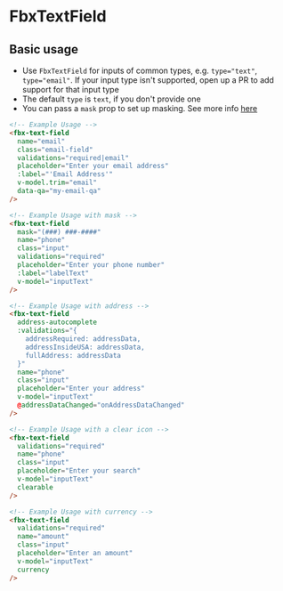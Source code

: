 # FbxTextField

## Basic usage

- Use `FbxTextField` for inputs of common types, e.g. `type="text"`, `type="email"`. If your input type isn't supported, open up a PR to add support for that input type
- The default `type` is `text`, if you don't provide one
- You can pass a `mask` prop to set up masking. See more info [here](https://www.npmjs.com/package/v-mask)

```html
<!-- Example Usage -->
<fbx-text-field
  name="email"
  class="email-field"
  validations="required|email"
  placeholder="Enter your email address"
  :label="'Email Address'"
  v-model.trim="email"
  data-qa="my-email-qa"
/>

<!-- Example Usage with mask -->
<fbx-text-field
  mask="(###) ###-####"
  name="phone"
  class="input"
  validations="required"
  placeholder="Enter your phone number"
  :label="labelText"
  v-model="inputText"
/>

<!-- Example Usage with address -->
<fbx-text-field
  address-autocomplete
  :validations="{
    addressRequired: addressData,
    addressInsideUSA: addressData,
    fullAddress: addressData
  }"
  name="phone"
  class="input"
  placeholder="Enter your address"
  v-model="inputText"
  @addressDataChanged="onAddressDataChanged"
/>

<!-- Example Usage with a clear icon -->
<fbx-text-field
  validations="required"
  name="phone"
  class="input"
  placeholder="Enter your search"
  v-model="inputText"
  clearable
/>

<!-- Example Usage with currency -->
<fbx-text-field
  validations="required"
  name="amount"
  class="input"
  placeholder="Enter an amount"
  v-model="inputText"
  currency
/>
```

<!-- Example Usage with editable field -->
<fbx-text-field
  validations="required"
  name="word"
  class="input"
  placeholder="Enter a word"
  v-model="inputText"
  editable
/>
```
